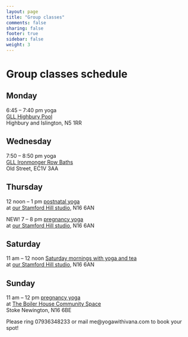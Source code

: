 ```yaml
---
layout: page
title: "Group classes"
comments: false
sharing: false
footer: true
sidebar: false
weight: 3
---
```


<div>

<h1>Group classes schedule</h1>

<h2>Monday</h2>

<p>6:45 – 7:40 pm yoga<br/><a href="http://www.better.org.uk/leisure/highbury#/">
GLL Highbury Pool</a><br/>
Highbury and Islington, N5 1RR</p>

<h2>Wednesday</h2>

<p>7:50 – 8:50 pm yoga<br/><a href="http://www.better.org.uk/leisure/ironmonger-row-baths#carousel0" target="_blank">
GLL Ironmonger Row Baths</a>
<br/>Old Street, EC1V 3AA</p>

<h2>Thursday</h2>

<p>12 noon – 1 pm <a href="http://local.mumsnet.com/hackney/postnatal-support-and-services/413863-postnatal-yoga">
postnatal yoga</a><br/>
at <a href="https://www.google.com/maps/place/Yoga+with+Ivana/@51.57656,-0.061476,17z/data=!3m1!4b1!4m2!3m1!1s0x48761c47a16c9833:0x63290ee9190cbacb?hl=en-GB">
our Stamford Hill studio</a>, N16 6AN</p> 

<p>NEW! 7 – 8 pm <a href="../antenatal-yoga-classes-in-stoke-newington/">pregnancy yoga</a></br> at
<a href="https://www.google.com/maps/place/Yoga+with+Ivana/@51.57656,-0.061476,17z/data=!3m1!4b1!4m2!3m1!1s0x48761c47a16c9833:0x63290ee9190cbacb?hl=en-GB">
our Stamford Hill studio</a>, N16 6AN</p>


<h2>Saturday</h2>

<p>11 am – 12 noon <a href="../yoga-stamford-hill-springfield-park/">
Saturday mornings with yoga and tea</a><br/>
at <a href="https://www.google.com/maps/place/Yoga+with+Ivana/@51.57656,-0.061476,17z/data=!3m1!4b1!4m2!3m1!1s0x48761c47a16c9833:0x63290ee9190cbacb?hl=en-GB">
our Stamford Hill studio</a>, N16 6AN</p> 

<h2>Sunday</h2>

<p>11 am – 12 pm <a href="../antenatal-yoga-classes-in-stoke-newington/">pregnancy yoga</a>
</br>at <a href="http://n16boilerhouse.com/about/">The Boiler House Community Space</a></br>Stoke Newington, N16 6BE</p>

<p>Please ring 07936348233 or mail me@yogawithivana.com to book your spot!</p>

</div>